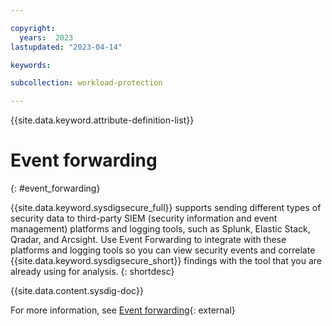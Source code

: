 ```yaml
---

copyright:
  years:  2023
lastupdated: "2023-04-14"

keywords:

subcollection: workload-protection

---
```


{{site.data.keyword.attribute-definition-list}}

# Event forwarding
{: #event_forwarding}

{{site.data.keyword.sysdigsecure_full}} supports sending different types of security data to third-party SIEM (security information and event management) platforms and logging tools, such as Splunk, Elastic Stack, Qradar, and Arcsight. Use Event Forwarding to integrate with these platforms and logging tools so you can view security events and correlate {{site.data.keyword.sysdigsecure_short}} findings with the tool that you are already using for analysis.
{: shortdesc}

{{site.data.content.sysdig-doc}}

For more information, see [Event forwarding](https://docs.sysdig.com/en/docs/sysdig-secure/secure-events/event-forwarding/){: external}
